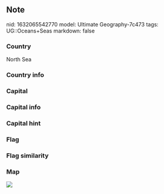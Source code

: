 ## Note
nid: 1632065542770
model: Ultimate Geography-7c473
tags: UG::Oceans+Seas
markdown: false

### Country
North Sea

### Country info


### Capital


### Capital info


### Capital hint


### Flag


### Flag similarity


### Map
<img src="ug-map-north_sea.png">
